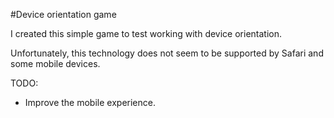 #Device orientation game

I created this simple game to test working with device orientation.

Unfortunately, this technology does not seem to be supported by Safari and some mobile devices.

TODO:
- Improve the mobile experience.